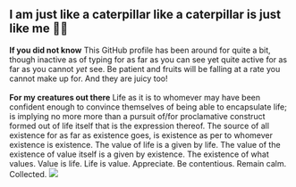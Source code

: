 <h2>I am just like a caterpillar like a caterpillar is just like me &#127927;&#128027;</h2>
<p>
<b>If you did not know</b> This GitHub profile has been around for quite a bit, though inactive as of typing for as far as you can see yet quite active for as far as you cannot <i>yet</i> see. Be patient and fruits will be falling at a rate you cannot make up for. And they are juicy too!
</br>
</br>
<b>For my creatures out there</b> Life as it is to whomever may have been confident enough to convince themselves of being able to encapsulate life; is implying no more more than a pursuit of/for proclamative construct formed out of life itself that is the expression thereof. The source of all existence for as far as existence goes, is existence as per to whomever existence is existence. The value of life is a given by life. The value of the existence of value itself is a given by existence. The existence of what values. Value is life. Life is value. Appreciate. Be contentious. Remain calm. Collected.
<img src='https://www.bruceclay.com/wp-content/uploads/2020/07/caterpillar-1200px.jpg' />
